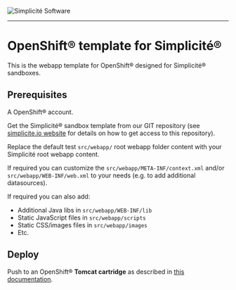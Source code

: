![Simplicit&eacute; Software](https://www.simplicite.io/resources/logos/logo250.png)
***

OpenShift&reg; template for Simplicit&eacute;&reg;
==================================================

This is the webapp template for OpenShift&reg; designed for Simplicit&eacute;&reg; sandboxes.

Prerequisites
-------------

A OpenShift&reg; account.

Get the Simplicit&eacute;&reg; sandbox template from our GIT repository
(see [simplicite.io website](http://www.simplicite.io) for details on how to get access to this repository).

Replace the default test `src/webapp/` root webapp folder content with your Simplicit&eacute; root webapp content.

If required you can customize the `src/webapp/META-INF/context.xml` and/or `src/webapp/WEB-INF/web.xml` to your needs (e.g. to add additional datasources).

If required you can also add:

- Additional Java libs in `src/webapp/WEB-INF/lib`
- Static JavaScript files in `src/webapp/scripts`
- Static CSS/images files in `src/webapp/images`
- Etc.

Deploy
------

Push to an OpenShift&reg; **Tomcat cartridge** as described in [this documentation](https://developers.openshift.com/en/tomcat-getting-started.html).
